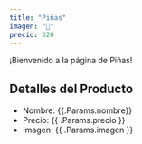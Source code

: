 ```yaml
---
title: "Piñas"
imagen: "🍍"
precio: 320
---
```


¡Bienvenido a la página de Piñas!

## Detalles del Producto

- Nombre: {{.Params.nombre}}
- Precio: {{ .Params.precio }}
- Imagen: {{ .Params.imagen }}